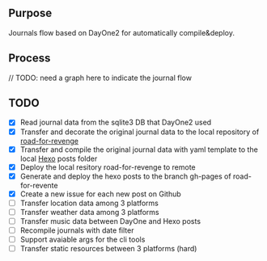 ## Purpose

Journals flow based on DayOne2 for automatically compile&deploy.

## Process
// TODO: need a graph here to indicate the journal flow

## TODO
- [x] Read journal data from the sqlite3 DB that DayOne2 used
- [x] Transfer and decorate the original journal data to the local repository of [road-for-revenge](https://github.com/abruzzihraig/road-for-revenge)
- [x] Transfer and compile the original journal data with yaml template to the local [Hexo](https://hexo.io/) posts folder
- [x] Deploy the local resitory road-for-revenge to remote
- [x] Generate and deploy the hexo posts to the branch gh-pages of road-for-revente
- [x] Create a new issue for each new post on Github
- [ ] Transfer location data among 3 platforms
- [ ] Transfer weather data among 3 platforms
- [ ] Transfer music data between DayOne and Hexo posts
- [ ] Recompile journals with date filter
- [ ] Support avaiable args for the cli tools
- [ ] Transfer static resources between 3 platforms (hard)
